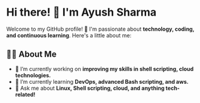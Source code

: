 # Hi there! 👋 I'm Ayush Sharma

Welcome to my GitHub profile! 🚀 I'm passionate about **technology, coding, and continuous learning**. Here's a little about me:

## 👨‍💻 About Me
- 🔭 I’m currently working on **improving my skills in shell scripting, cloud technologies.**
- 🌱 I’m currently learning **DevOps, advanced Bash scripting, and aws.**
- 💬 Ask me about **Linux, Shell scripting, cloud, and anything tech-related!**
